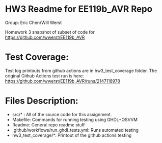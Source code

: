 # HW3 Readme for EE119b_AVR Repo

Group: Eric Chen/Will Werst

Homework 3 snapshot of subset of code for https://github.com/wwerst/EE119b_AVR

# Test Coverage:

Test log printouts from github actions are in hw3_test_coverage folder.
The original Github Actions test run is here: https://github.com/wwerst/EE119b_AVR/runs/2147118978

# Files Description:

- src/\* : All of the source code for this assignment.
- Makefile: Commands for running testing using GHDL+OSVVM
- Readme: General repo readme stuff
- .github/workflows/run_ghdl_tests.yml: Runs automated testing
- hw3_test_coverage/\*: Printout of the github actions testing
